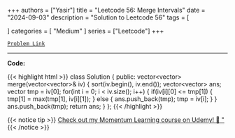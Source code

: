 
+++
authors = ["Yasir"]
title = "Leetcode 56: Merge Intervals"
date = "2024-09-03"
description = "Solution to Leetcode 56"
tags = [
    
]
categories = [
    "Medium"
]
series = ["Leetcode"]
+++



[`Problem Link`](https://leetcode.com/problems/merge-intervals/description/)

---

**Code:**

{{< highlight html >}}
class Solution {
public:
    vector<vector<int>> merge(vector<vector<int>>& iv) {
        sort(iv.begin(), iv.end());
        vector<vector<int>> ans;
        vector<int> tmp = iv[0];
        for(int i = 0; i < iv.size(); i++) {
            if(iv[i][0] <= tmp[1]) {
                tmp[1] = max(tmp[1], iv[i][1]);
            } else {
                ans.push_back(tmp);
                tmp = iv[i];
            }
        }
        ans.push_back(tmp);
        return ans;
    }
};
{{< /highlight >}}


{{< notice tip >}}
[Check out my Momentum Learning course on Udemy! 🚀 "](https://www.udemy.com/course/blind-75-the-data-structures-and-algorithms-essentials/)
{{< /notice >}}

